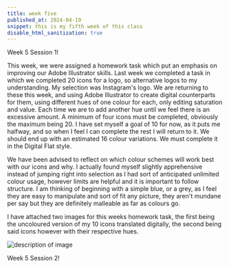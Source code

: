 ```yaml
---
title: week five
published_at: 2024-04-19
snippet: this is my fifth week of this class
disable_html_sanitization: true
---
```


Week 5 Session 1!

This week, we were assigned a homework task which put an emphasis on improving our Adobe Illustrator
skills. Last week we completed a task in which we completed 20 icons for a logo, so alternative logos
to my understanding. My selection was Instagram's logo.
We are returning to these this week, and using Adobe Illustrator to create digital counterparts for them, using different hues of one colour for each, only editing saturation and value. Each time we are to add another hue until we feel there is an excessive amount. A minimum of four icons must be completed, obviously the maximum being 20. I have set myself a goal of 10 for now, as it puts me halfway, and so when I feel I can complete the rest I will return to it. We should end up with an estimated 16 colour variations. We must complete it in the Digital Flat style. 

We have been advised to reflect on which colour schemes will work best with our icons and why. I
actually found myself slightly apprehensive instead of jumping right into selection as I had sort of
anticipated unlimited colour usage, however limits are helpful and it is important to follow structure.
I am thinking of beginning with a simple blue, or a grey, as I feel they are easy to manipulate and sort
of fit any picture, they aren't mundane per say but they are definitely malleable as far as colours go. 

I have attached two images for this weeks homework task, the first being the uncoloured version of my 10 icons translated digitally, the second being said icons however with their respective hues. 

![description of image](/w5s1/logos.jpg)

Week 5 Session 2!

